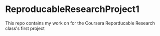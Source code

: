 # ReproducableResearchProject1
This repo contains my work on for the Coursera Reporducable Research class's first project
